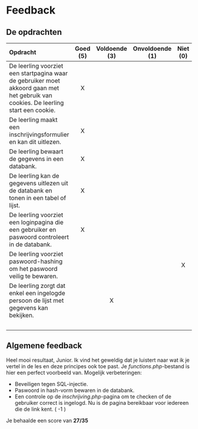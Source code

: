 # Feedback #
## De opdrachten ##
| Opdracht | Goed (5) | Voldoende (3) | Onvoldoende (1) | Niet (0) | Score (35) |
| :------- | :---: | :---------: | :-----------: | :----: |---:|
| De leerling voorziet een startpagina waar de gebruiker moet akkoord gaan met het gebruik van cookies. De leerling start een cookie. | X | | | |5|
| De leerling maakt een inschrijvingsformulier en kan dit uitlezen.  | X | | | | 5|
| De leerling bewaart de gegevens in een databank.  | X | | | | 5|
| De leerling kan de gegevens uitlezen uit de databank en tonen in een tabel of lijst.  | X | | | | 5|
| De leerling voorziet een loginpagina die een gebruiker en paswoord controleert in de databank. | X | | | | 5|
| De leerling voorziet paswoord-hashing om het paswoord veilig te bewaren.  | | | | X | 0|
| De leerling zorgt dat enkel een ingelogde persoon de lijst met gegevens kan bekijken. | | X | | |3|
||||||28|


## Algemene feedback ##
Heel mooi resultaat, Junior. Ik vind het geweldig dat je luistert naar wat ik je vertel in de les en deze principes ook toe past. Je *functions.php*-bestand is hier een perfect voorbeeld van.
Mogelijk verbeteringen:
* Beveiligen tegen SQL-injectie.
* Paswoord in hash-vorm bewaren in de databank.
* Een controle op de *inschrijving.php*-pagina om te checken of de gebruiker correct is ingelogd. Nu is de pagina bereikbaar voor iedereen die de link kent. ( -1 )

Je behaalde een score van __27/35__
